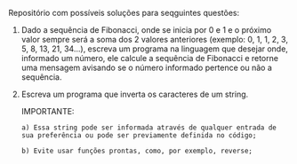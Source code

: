 Repositório com possíveis soluções para seqguintes questões:

1. Dado a sequência de Fibonacci, onde se inicia por 0 e 1 e o próximo valor sempre será a soma dos 2 valores anteriores (exemplo: 0, 1, 1, 2, 3, 5, 8, 13, 21, 34...), escreva um programa na linguagem que desejar onde, informado um número, ele calcule a sequência de Fibonacci e retorne uma mensagem avisando se o número informado pertence ou não a sequência.

2.  Escreva um programa que inverta os caracteres de um string.

    IMPORTANTE:

        a) Essa string pode ser informada através de qualquer entrada de sua preferência ou pode ser previamente definida no código;

        b) Evite usar funções prontas, como, por exemplo, reverse;
    
    
